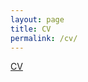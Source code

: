 ```yaml
---
layout: page
title: CV
permalink: /cv/
---
```


<a href="http://wenjietseng.github.io/documents/WJT_CV.pdf">CV</a>

<!-- 
# Education
+ 07.2017 – Present <br>
M.S. of Computer Science, National Chiao Tung University, Hsinchu, Taiwan
+ 09.2011 - 06.2015 <br>
B.S. of Psychology, National Cheng Kung University, Tainan, Taiwan

# Experience
+ 11.2016 - 01.2017 <br>
Research Assistant, Institut fuer Psychologie, TU Chemnitz, Chemnitz, Germany
+ 08.2015 - 09.2016 <br>
Substitute Military Service, Tainan, Taiwan

_Teaching Assistant_
+ Fall 2018 <br>
Interactive Design and Virtual Reality, Dept. of Computer Science, NCTU
+ Fall 2017 <br>
Introduction to Computers and Programming, Dept. of Computer Science, NCTU
+ Spring 2015 <br>
Statistics in Psychology and education: Computer application, Dept. of Psychology, NCKU

# Publications
+ Hong-Yu Chang, __Wen-Jie Tseng(co-author)__, Chia-En Tsai, Hsin-Yu Chen, Roshan Lalintha Peiris and Liwei Chan. 2018. FacePush: Introducing Normal Force on Face with Head-Mounted Displays. In Proceedings of the 31th Annual Symposium on User Interface Software and Technology (UIST '18). ACM, Berlin, Germany. To be appeared.
+ __Wen-Jie Tseng__ and Ching-Fan Sheu. 2015. Creating Shiny Applications for Teaching Statistical Concepts. Paper presented at the 45th Annual Meeting of the Society for Computers in Psychology. Chicago, IL.
+ __Wen-Jie Tseng__ and Chung-Ping Cheng. 2014. Estimating Mediation Effect of Nonlinear Models by Coefficient Product. Poster presented at the 53rd Annual Meeting of Taiwanese Psychological Association. Taipei, Taiwan (in Chinese).

# Skills
* Programming languages: Unity (C#), Python, R, C, Arduino 
* Languages: English, German, Chinese, Taiwanese -->